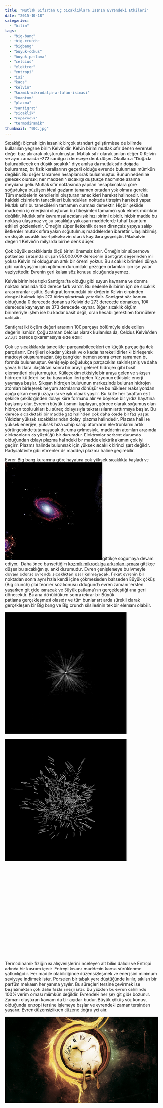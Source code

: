 ```yaml
---
title: "Mutlak Sıfırdan Uç Sıcaklıklara Isının Evrendeki Etkileri"
date: "2015-10-18"
categories: 
  - "bilim"
tags: 
  - "big-bang"
  - "big-crunch"
  - "bigbang"
  - "buyuk-cokus"
  - "buyuk-patlama"
  - "celcius"
  - "elektron"
  - "entropi"
  - "isi"
  - "kaos"
  - "kelvin"
  - "kozmik-mikrodalga-artalan-isimasi"
  - "kuantum"
  - "plazma"
  - "santigrat"
  - "sicaklik"
  - "supernova"
  - "termodinamik"
thumbnail: "90C.jpg"
---
```


Sıcaklığı ölçmek için insanlık birçok standart geliştirmişse de bilimde kullanılan yegane birim Kelvin'dir. Kelvin birimi mutlak sıfır denen evrensel değer baz alınarak oluşturulmuştur. Mutlak sıfır olarak anılan değer 0 Kelvin ve aynı zamanda -273 santigrat dereceye denk düşer. Okullarda "Doğada bulunabilecek en düşük sıcaklık" diye anılsa da mutlak sıfır doğada bulunamaz, bu fizik kurallarının geçerli olduğu evrende bulunması mümkün değildir. Bu değer tamamen hesaplanarak bulunmuştur. Bunun nedenine gelecek olursak; her maddenin sıcaklığı düştükçe hacminde azalma meydana gelir. Mutlak sıfır noktasında yapılan hesaplamalara göre soğudukça büzüşen ideal gazların tamamen ortadan yok olması gerekir. Tüm maddelerin kendilerini oluşturan tanecikleri hareket halindedir. Katı haldeki cisimlerin tanecikleri bulundukları noktada titreşim hareketi yapar. Mutlak sıfır bu taneciklerin tamamen durması demektir. Hiçbir şekilde maddenin iç enerjisini oluşturan bu titreşimleri tamamen yok etmek mümkün değildir. Mutlak sıfır kavramsal açıdan ışık hızı birimi gibidir, hiçbir madde bu noktaya ulaşamaz ve bu sıcaklığa yaklaşan maddelerde tuhaf kuantum etkileri gözlemlenir. Örneğin süper iletkenlik denen dirençsiz yapıya sahip iletkenler mutlak sıfıra yakın soğutulmuş maddelerden ibarettir. Ulaşılabilmiş en düşük sıcaklık ise 4 pikokelvin olarak kayıtlara geçmiştir. Pikokelvin değeri 1 Kelvin'in milyarda birine denk düşer.

Çok büyük sıcaklıklarda ölçü birimi önemsiz kalır. Örneğin bir süpernova patlaması sırasında oluşan 55.000.000 derecenin Santigrat değerinden mi yoksa Kelvin mi olduğunun artık bir önemi yoktur. Bu sıcaklık birimleri dünya gibi canlı yaşamı için optimum durumdaki gezegen ortamları için işe yarar vaziyettedir. Evrenin geri kalanı söz konusu olduğunda yemez.

Kelvin biriminde tıpkı Santigrat'ta olduğu gibi suyun kaynama ve donma noktası arasında 100 derece fark vardır. Bu nedenle iki birim için de sıcaklık arası oranlar eşittir. Santigrat formundaki bir değerin Kelvin cinsinden dengini bulmak için 273 birim çıkartmak yeterlidir. Santigrat söz konusu olduğunda 0 derecede donan su Kelvin'de 273 derecede donarken, 100 derecede kaynayan su 373 derecede kaynar. Diğer sıcaklık ölçüm birimleriyle işlem ise bu kadar basit değil, oran hesabı gerektiren formüllere sahiptir.

Santigrat iki ölçüm değeri arasının 100 parçaya bölümüyle elde edilen değerin ismidir. Çoğu zaman Celcius olarak kullanılsa da, Celcius Kelvin'den 273,15 derece çıkarılmasıyla elde edilir.

Çok uç sıcaklıklarda tanecikler parçanabilecekleri en küçük parçacığa dek parçalanır. Enerjileri o kadar yüksek ve o kadar hareketlidirler ki birleşerek maddeyi oluşturamazlar. Big bang'den hemen sonra evren tamamen bu formda bulunmuştur. Genişleyip soğudukça parçacıklar sakinleşmiş ve daha yavaş hızlara ulaştıktan sonra bir araya gelerek hidrojen gibi basit elementleri oluşturmuştur. Kütleçekim etkisiyle bir araya gelen ve sıkışan hidrojen kütleleri ise bu basınçtan ileri gelen füzyonun etkisiyle enerji yaymaya başlar. Sıkışan hidrojen bulutunun merkezinde bulunan hidrojen atomları birleşerek helyum atomlarına dönüşür ve bu nükleer reaksiyondan açığa çıkan enerji uzaya ısı ve ışık olarak yayılır. Bu kütle her taraftan eşit şekilde çekildiğinden dolayı küre formunu alır ve böylece bir yıldız hayatına başlamış olur. Evrenin büyük kısmını kaplayan, görece olarak soğumuş olan hidrojen toplulukları bu süreç dolayısıyla tekrar ısılarını arttırmaya başlar. Bu derece sıcaklıktaki bir madde gaz halinden çok daha ötede bir faz yaşar. Yıldızlar yüksek sıcaklıklarından dolayı plazma halindedir. Plazma hali ise yüksek enerjiye, yüksek hıza sahip sahip atomların elektronlarını artık yörüngesinde tutamayacak duruma gelmesiyle, maddenin atomları arasında elektronların da yüzdüğü bir durumdur. Elektronlar serbest durumda olduğundan dolayı plazma halindeki bir madde elektrik akımını çok iyi geçirir. Plazma halinde bulunmak için yüksek sıcaklık birinci şart değildir. Radyoaktivite gibi etmenler de maddeyi plazma haline geçirebilir.

Evren Big bang kuramına göre hayatına çok yüksek sıcaklıkta başladı ve ![Büyük çöküş](images/Big_Crunch.gif)gittikçe soğumaya devam ediyor.  Daha önce bahsettiğim [kozmik mikrodalga arkaplan ışıması](http://sabahlatan.com/blog/evrenin-her-kosesini-kaplayan-enerji-kozmik-mikrodalga-arkaplan-isimasi/) gittikçe düşen bu sıcaklığın şu anki durumudur. Evren genişlemeye bu ivmeyle devam ederse evrende sıcaklıktan eser kalmayacak. Fakat evrenin bir noktadan sonra aynı hızla kendi içine çökmesinden bahseden Büyük çöküş (Big crunch) gibi teoriler söz konusu olduğunda evren zamanı tersten yaşarken git gide ısınacak ve Büyük patlama'nın gerçekleştiği ana geri dönecektir. Bu ana dönüldükten sonra tekrar bir Büyük patlama gerçekleşmesi olasıdır ve tüm bunlar art arda sürekli olarak gerçekleşen bir Big bang ve Big crunch silsilesinin tek bir elemanı olabilir.

![Kütleçekim](images/tumblr_naqh95G4Kz1rpco88o1_400.gif)

![Dağılma ve tekrar bir araya gelme](images/tumblr_nhn1nacQ4h1to7oalo1_400.gif)

 

 

 

 

 

 

 

 

 

 

Termodinamik fiziğin ısı alışverişlerini inceleyen alt bilim dalıdır ve Entropi adında bir kavram içerir. Entropi kısaca maddenin kaosa sürüklenme yatkınlığıdır. Her madde olabildiğince düzensizleşmek ve enerjisini minimum seviyeye indirmek ister. Porselen bir tabak yere düştüğünde kırılır, sıkılan bir parfüm mekanın her yanına yayılır. Bu süreçleri tersine çevirmek ise başlatmaktan çok daha fazla enerji ister. Bu yüzden bu evren dahilinde 100% verim olması mümkün değildir. Evrendeki her şey git gide bozunur. Zamanı oluşturan kavram da bir açıdan budur. Büyük çöküş söz konusu olduğunda entropi tersine işlemeye başlar ve evrendeki zaman tersinden yaşanır. Evren düzensizlikten düzene doğru yol alır.

![Zaman ve kaos](images/abstract_artistic_clocks_lacza_psychedelic_surreal_surrealism_time_desktop_2560x1440_hd-wallpaper-1331725-1.jpg)
